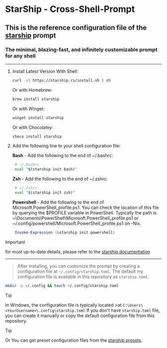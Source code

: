 # StarShip - Cross-Shell-Prompt

## This is the reference configuration file of the [starship](https://starship.rs/) prompt

### The minimal, blazing-fast, and infinitely customizable prompt for any shell

---

1. Install Latest Version
   With Shell:

   ```bash
   curl -sS https://starship.rs/install.sh | sh
   ```

    Or with Homebrew:

    ```bash
    brew install starship
    ```

    Or with Winget:

    ```bash
    winget install starship
    ```

    Or with Chocolatey:

    ```bash
    choco install starship
    ```

2. Add the following line to your shell configuration file:

   **Bash** - Add the following to the end of ~/.bashrc:

    ```bash
     # ~/.bashrc
     eval "$(starship init bash)"
    ```

    **Zsh** - Add the following to the end of ~/.zshrc:

     ```bash
      # ~/.zshrc
      eval "$(starship init zsh)"
     ```

     **Powershell** - Add the following to the end of Microsoft.PowerShell_profile.ps1. You can check the location of this file by querying the $PROFILE variable in PowerShell. Typically the path is ~\Documents\PowerShell\Microsoft.PowerShell_profile.ps1 or ~/.config/powershell/Microsoft.PowerShell_profile.ps1 on -Nix.

     ```powershell
      Invoke-Expression (&starship init powershell)
     ```

> [!IMPORTANT]
> for most up-to-date details, please refer to the [starship documentation](https://starship.rs/guide/)

---

> After installing, you can customize the prompt by creating a configuration file at `~/.config/starship.toml`. The default my configuration file is available in this repository as `starship.toml`.

```bash
mkdir -p ~/.config && touch ~/.config/starship.toml
```

>[!Tip]
> In Windows, the configuration file is typically located >at `C:\Users\<YourUsername>\.config\starship.toml`
>If you don't have `starship.toml` file, you can create it manually or copy the default configuration file from this repository.

>[!Tip]
>Or You can get preset configuration files from the [starship presets](https://starship.rs/presets/).
